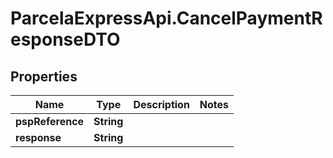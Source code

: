 # ParcelaExpressApi.CancelPaymentResponseDTO

## Properties

Name | Type | Description | Notes
------------ | ------------- | ------------- | -------------
**pspReference** | **String** |  | 
**response** | **String** |  | 



